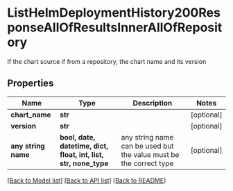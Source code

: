 # ListHelmDeploymentHistory200ResponseAllOfResultsInnerAllOfRepository

If the chart source if from a repository, the chart name and its version

## Properties
Name | Type | Description | Notes
------------ | ------------- | ------------- | -------------
**chart_name** | **str** |  | [optional] 
**version** | **str** |  | [optional] 
**any string name** | **bool, date, datetime, dict, float, int, list, str, none_type** | any string name can be used but the value must be the correct type | [optional]

[[Back to Model list]](../README.md#documentation-for-models) [[Back to API list]](../README.md#documentation-for-api-endpoints) [[Back to README]](../README.md)



